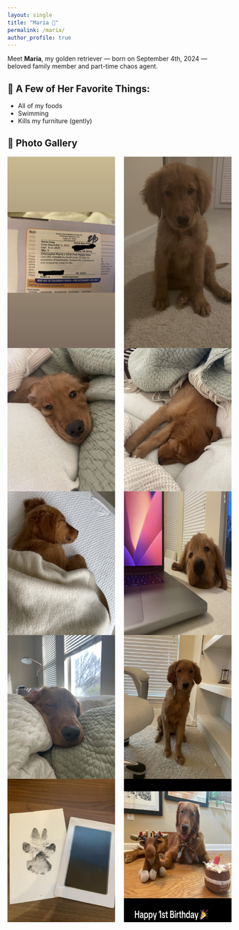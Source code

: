 ```yaml
---
layout: single
title: "Maria 🐾"
permalink: /maria/
author_profile: true
---
```


Meet **Maria**, my golden retriever — born on September 4th, 2024 — beloved family member and part-time chaos agent.

## 🐶 A Few of Her Favorite Things:
- All of my foods
- Swimming
- Kills my furniture (gently)

## 📸 Photo Gallery

<div style="display: flex; flex-wrap: wrap; gap: 4%;">
  <img src="/images/born.JPG" alt="Maria born" style="width: 48%;">
  <img src="/images/maria0.jpg" alt="Maria as a puppy" style="width: 48%;">
  <img src="/images/maria1.jpg" alt="Maria playing" style="width: 48%;">
  <img src="/images/maria2.jpg" alt="Maria napping" style="width: 48%;">
  <img src="/images/maria3.jpg" alt="Maria outdoors" style="width: 48%;">
  <img src="/images/maria4.jpg" alt="Maria being silly" style="width: 48%;">
  <img src="/images/maria5.jpg" alt="Maria's zoomies" style="width: 48%;">
  <img src="/images/maria6.jpg" alt="Maria watching me eat" style="width: 48%;">
  <img src="/images/pawn.jpg" alt="Maria's paw" style="width: 48%;">
  <img src="/images/maria_birthday.jpeg" alt="Maria's paw" style="width: 48%;">
</div>
